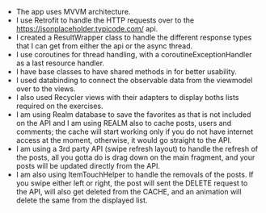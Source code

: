 - The app uses MVVM architecture. 
- I use Retrofit to handle the HTTP requests over to the https://jsonplaceholder.typicode.com/ api. 
- I created a ResultWrapper class to handle the different response types that I can get from either the api or the async thread. 
- I use coroutines for thread handling, with a coroutineExceptionHandler as a last resource handler. 
- I have base classes to have shared methods in for better usability. 
- I used databinding to connect the observable data from the viewmodel over to the views. 
- I also used Recycler views with their adapters to display boths lists required on the exercises. 
- I am using Realm database to save the favorites as that is not included on the API and I am using REALM also to cache posts, users and comments; the cache will start working only if you do not have internet access at the moment, otherwise, it would go straight to the API.  
- I am using a 3rd party API (swipe refresh layout) to handle the refresh of the posts, all you gotta do is drag down on the main fragment, and your posts will be updated directly from the API.
- I am also using ItemTouchHelper to handle the removals of the posts. If you swipe either left or right, the post will sent the DELETE request to the API, will also get deleted from the CACHE, and an animation will delete the same from the displayed list.
